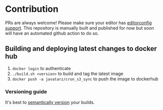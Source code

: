 # Contribution

PRs are always welcome!
Please make sure your editor has [editorconfig support](https://editorconfig.org/).
This repository is manually built and published for now but soon will have an automated github action to do so.

## Building and deploying latest changes to docker hub

1. `docker login` to authenticate
2. `./build.sh <version>` to build and tag the latest image
3. `docker push -a javatarz/cron_s3_sync` to push the image to dockerhub

### Versioning guide
It's best to [semantically version](https://semver.org/) your builds.

